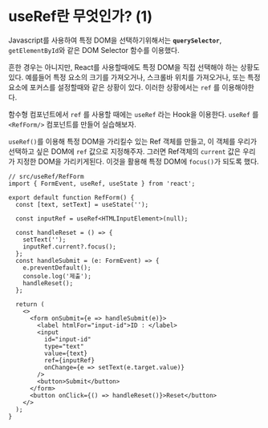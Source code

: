 # useRef란 무엇인가? (1)

Javascript를 사용하여 특정 DOM을 선택하기위해서는 **`querySelector`**, `getElementById`와 같은 DOM Selector 함수를 이용했다.

흔한 경우는 아니지만, React를 사용할때에도 특정 DOM을 직접 선택해야 하는 상황도 있다. 예를들어 특정 요소의 크기를 가져오거나, 스크롤바 위치를 가져오거나, 또는 특정 요소에 포커스를 설정할때와 같은 상황이 있다. 이러한 상황에서는 `ref` 를 이용해야한다.

함수형 컴포넌트에서 `ref` 를 사용할 때에는 `useRef` 라는 Hook을 이용한다. `useRef` 를 `<RefForm/>` 컴포넌트를 만들어 실습해보자.

`useRef()`를 이용해 특정 DOM을 가리킬수 있는 Ref 객체를 만들고, 이 객체를 우리가 선택하고 싶은 DOM에 `ref` 값으로 지정해주자. 그러면 Ref객체의 `current` 값은 우리가 지정한 DOM을 가리키게된다. 이것을 활용해 특정 DOM에 `focus()`가 되도록 했다.

```tsx
// src/useRef/RefForm
import { FormEvent, useRef, useState } from 'react';

export default function RefForm() {
  const [text, setText] = useState('');

  const inputRef = useRef<HTMLInputElement>(null);

  const handleReset = () => {
    setText('');
    inputRef.current?.focus();
  };
  const handleSubmit = (e: FormEvent) => {
    e.preventDefault();
    console.log('제출');
    handleReset();
  };

  return (
    <>
      <form onSubmit={e => handleSubmit(e)}>
        <label htmlFor="input-id">ID : </label>
        <input
          id="input-id"
          type="text"
          value={text}
          ref={inputRef}
          onChange={e => setText(e.target.value)}
        />
        <button>Submit</button>
      </form>
      <button onClick={() => handleReset()}>Reset</button>
    </>
  );
}
```
